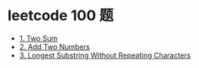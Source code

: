 # leetcode 100 题

- [1. Two Sum](src/leetcode/top100/_1_week/TwoSumDemo.java)
- [2. Add Two Numbers](src/leetcode/top100/_1_week/AddTwoNumbersDemo.java)
- [3. Longest Substring Without Repeating Characters](src/leetcode/top100/_1_week/LongestSubstrDemo.java)

